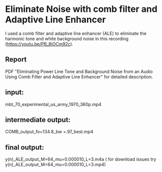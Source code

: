 # Eliminate Noise with comb filter and Adaptive Line Enhancer
I used a comb filter and adaptive line enhancer (ALE) to eliminate the harmonic tone and white background noise in this recording (https://youtu.be/PB_8iOCm92c). 

## Report 
PDF "Eliminating Power Line Tone and Background Noise from an Audio Using Comb Filter and Adaptive Line Enhancer" for detailed description.

## input: 
mbt_70_experimental_us_army_1970_360p.mp4

## intermediate output: 
COMB_output_fo=134.8_bw =.97_best.mp4

## final output: 
y(n)_ALE_output_M=64_mu=0.000010_L=3.m4a ( for download issues try y(n)_ALE_output_M=64_mu=0.000010_L=3.mp4) 
